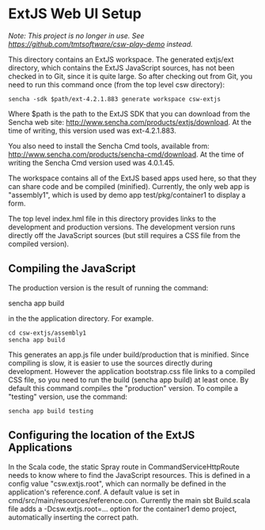 ExtJS Web UI Setup
==================

*Note: This project is no longer in use. See https://github.com/tmtsoftware/csw-play-demo instead.*

This directory contains an ExtJS workspace.  The generated extjs/ext
directory, which contains the ExtJS JavaScript sources, has not been
checked in to Git, since it is quite large.  So after checking out
from Git, you need to run this command once (from the top level csw
directory):

    sencha -sdk $path/ext-4.2.1.883 generate workspace csw-extjs

Where $path is the path to the ExtJS SDK that you can download
from the Sencha web site: http://www.sencha.com/products/extjs/download.
At the time of writing, this version used was ext-4.2.1.883.

You also need to install the Sencha Cmd tools, available from:
http://www.sencha.com/products/sencha-cmd/download.
At the time of writing the Sencha Cmd version used was 4.0.1.45.

The workspace contains all of the ExtJS based apps used here, so that
they can share code and be compiled (minified). Currently, the only
web app is "assembly1", which is used by demo app test/pkg/container1
to display a form.

The top level index.hml file in this directory provides links to the
development and production versions.  The development version runs
directly off the JavaScript sources (but still requires a CSS file
from the compiled version).

Compiling the JavaScript
------------------------

The production version is the result of running the command:

   sencha app build

in the the application directory. For example.

    cd csw-extjs/assembly1
    sencha app build

This generates an app.js file under build/production that is minified.
Since compiling is slow, it is easier to use the sources directly
during development.  However the application bootstrap.css file links
to a compiled CSS file, so you need to run the build (sencha app
build) at least once. By default this command compiles the
"production" version.  To compile a "testing" version, use the
command:

    sencha app build testing


Configuring the location of the ExtJS Applications
--------------------------------------------------

In the Scala code, the static Spray route in CommandServiceHttpRoute
needs to know where to find the JavaScript resources. This is defined
in a config value "csw.extjs.root", which can normally be defined in
the application's reference.conf. A default value is set in
cmd/src/main/resources/reference.con.  Currently the main sbt
Build.scala file adds a -Dcsw.extjs.root=... option for the container1
demo project, automatically inserting the correct path.
